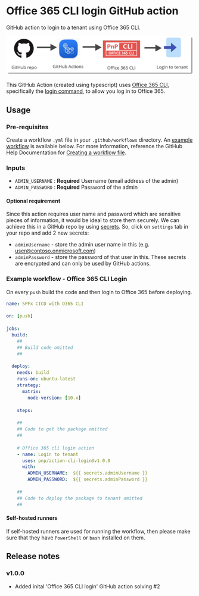 # Office 365 CLI login GitHub action
GitHub action to login to a tenant using Office 365 CLI.

![Office 365 CLI Login](./images/cli-login.png)

This GitHub Action (created using typescript) uses [Office 365 CLI](https://pnp.github.io/office365-cli/), specifically the [login command](https://pnp.github.io/office365-cli/cmd/login), to allow you log in to Office 365.

## Usage
### Pre-requisites
Create a workflow `.yml` file in your `.github/workflows` directory. An [example workflow](#example-workflow---office-365-cli-login) is available below. For more information, reference the GitHub Help Documentation for [Creating a workflow file](https://help.github.com/en/articles/configuring-a-workflow#creating-a-workflow-file).

### Inputs
- `ADMIN_USERNAME` : **Required** Username (email address of the admin)
- `ADMIN_PASSWORD` : **Required** Password of the admin

#### Optional requirement
Since this action requires user name and password which are sensitive pieces of information, it would be ideal to store them securely. We can achieve this in a GitHub repo by using [secrets](https://help.github.com/en/actions/automating-your-workflow-with-github-actions/creating-and-using-encrypted-secrets). So, click on `settings` tab in your repo and add 2 new secrets:
- `adminUsername` - store the admin user name in this (e.g. user@contoso.onmicrosoft.com)
- `adminPassword` - store the password of that user in this.
These secrets are encrypted and can only be used by GitHub actions. 

### Example workflow - Office 365 CLI Login
On every `push` build the code and then login to Office 365 before deploying.

```yaml
name: SPFx CICD with O365 CLI

on: [push]

jobs:
  build:
    ##
    ## Build code omitted
    ##
        
  deploy:
    needs: build
    runs-on: ubuntu-latest
    strategy:
      matrix:
        node-version: [10.x]
    
    steps:
    
    ##
    ## Code to get the package omitted
    ##

    # Office 365 cli login action
    - name: Login to tenant
      uses: pnp/action-cli-login@v1.0.0
      with:
        ADMIN_USERNAME:  ${{ secrets.adminUsername }}
        ADMIN_PASSWORD:  ${{ secrets.adminPassword }}
    
    ##
    ## Code to deploy the package to tenant omitted
    ##
```

#### Self-hosted runners
If self-hosted runners are used for running the workflow, then please make sure that they have `PowerShell` or `bash` installed on them. 

## Release notes

### v1.0.0
- Added inital 'Office 365 CLI login' GitHub action solving #2